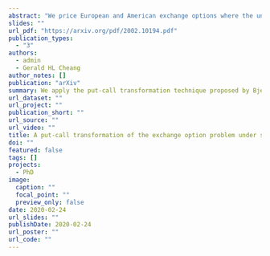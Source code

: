 ```yaml
---
abstract: "We price European and American exchange options where the underlying asset prices are modelled using a Merton (1976) jump-diffusion with a common Heston (1993) stochastic volatility process. Pricing is performed under an equivalent martingale measure obtained by setting the second asset yield process as the numeraire asset, as suggested by Bjerskund and Stensland (1993). Such a choice for the numeraire reduces the exchange option pricing problem, a two-dimensional problem, to pricing a call option written on the ratio of the yield processes of the two assets, a one-dimensional problem. The joint transition density function of the asset yield ratio process and the instantaneous variance process is then determined from the corresponding Kolmogorov backward equation via integral transforms. We then determine integral representations for the European exchange option price and the early exercise premium and state a linked system of integral equations that characterizes the American exchange option price and the associated early exercise boundary. Properties of the early exercise boundary near maturity are also discussed."
slides: ""
url_pdf: "https://arxiv.org/pdf/2002.10194.pdf"
publication_types:
  - "3"
authors:
  - admin
  - Gerald HL Cheang
author_notes: []
publication: "arXiv"
summary: We apply the put-call transformation technique proposed by Bjerskund and Stensland (1993) to obtain integral representations of European and American exchange option prices under stochastic volatility and jump diffusion dynamics
url_dataset: ""
url_project: ""
publication_short: ""
url_source: ""
url_video: ""
title: A put-call transformation of the exchange option problem under stochastic volatility and jump diffusion dynamics
doi: ""
featured: false
tags: []
projects: 
  - PhD
image:
  caption: ""
  focal_point: ""
  preview_only: false
date: 2020-02-24
url_slides: ""
publishDate: 2020-02-24
url_poster: ""
url_code: ""
---
```

